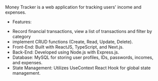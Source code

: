 Money Tracker is a web application for tracking users' income and expenses.

* Features:
- Record financial transactions, view a list of transactions and filter by category
- implement CRUD functions (Create, Read, Update, Delete).
- Front-End: Built with ReactJS, TypeScript, and Next.js.
- Back-End: Developed using Node.js with Express.js.
- Database: MySQL for storing user profiles, IDs, passwords, incomes, and expenses.
- State Management: Utilizes UseContext React Hook for global state management.

